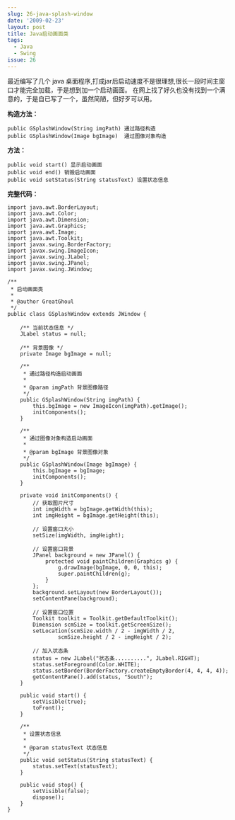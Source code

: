```yaml
---
slug: 26-java-splash-window
date: '2009-02-23'
layout: post
title: Java启动画面类
tags:
  - Java
  - Swing
issue: 26
---
```


最近编写了几个 java 桌面程序,打成jar后启动速度不是很理想,很长一段时间主窗口才能完全加载，于是想到加一个启动画面。
在网上找了好久也没有找到一个满意的，于是自已写了一个，虽然简陋，但好歹可以用。

**构造方法：**

    public GSplashWindow(String imgPath) 通过路径构造
    public GSplashWindow(Image bgImage)  通过图像对象构造

**方法：**

    public void start() 显示启动画面
    public void end() 销毁启动画面
    public void setStatus(String statusText) 设置状态信息

**完整代码：**

    import java.awt.BorderLayout;
    import java.awt.Color;
    import java.awt.Dimension;
    import java.awt.Graphics;
    import java.awt.Image;
    import java.awt.Toolkit;
    import javax.swing.BorderFactory;
    import javax.swing.ImageIcon;
    import javax.swing.JLabel;
    import javax.swing.JPanel;
    import javax.swing.JWindow;

    /**
     * 启动画面类
     * 
     * @author GreatGhoul
     */
    public class GSplashWindow extends JWindow {

        /** 当前状态信息 */
        JLabel status = null;

        /** 背景图像 */
        private Image bgImage = null;

        /**
         * 通过路径构造启动画面
         * 
         * @param imgPath 背景图像路径
         */
        public GSplashWindow(String imgPath) {
            this.bgImage = new ImageIcon(imgPath).getImage();
            initComponents();
        }

        /**
         * 通过图像对象构造启动画面
         * 
         * @param bgImage 背景图像对象
         */
        public GSplashWindow(Image bgImage) {
            this.bgImage = bgImage;
            initComponents();
        }

        private void initComponents() {
            // 获取图片尺寸
            int imgWidth = bgImage.getWidth(this);
            int imgHeight = bgImage.getHeight(this);

            // 设置窗口大小
            setSize(imgWidth, imgHeight);

            // 设置窗口背景
            JPanel background = new JPanel() {
                protected void paintChildren(Graphics g) {
                    g.drawImage(bgImage, 0, 0, this);
                    super.paintChildren(g);
                }
            };
            background.setLayout(new BorderLayout());
            setContentPane(background);

            // 设置窗口位置 
            Toolkit toolkit = Toolkit.getDefaultToolkit();
            Dimension scmSize = toolkit.getScreenSize();
            setLocation(scmSize.width / 2 - imgWidth / 2, 
                    scmSize.height / 2 - imgHeight / 2);

            // 加入状态条
            status = new JLabel("状态条..........", JLabel.RIGHT);
            status.setForeground(Color.WHITE);
            status.setBorder(BorderFactory.createEmptyBorder(4, 4, 4, 4));
            getContentPane().add(status, "South");
        }

        public void start() {
            setVisible(true);
            toFront();
        }

        /**
         * 设置状态信息
         * 
         * @param statusText 状态信息
         */
        public void setStatus(String statusText) {
            status.setText(statusText);
        }

        public void stop() {
            setVisible(false);
            dispose();
        }
    }
